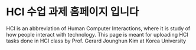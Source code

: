 
# HCI 수업 과제 홈페이지 입니다

HCI is an abbreviation of Human Computer Interactions, where it is study of how people interact with technology. 
This page is meant for uploading HCI tasks done in HCI class by Prof. Gerard Jounghun Kim at Korea University
